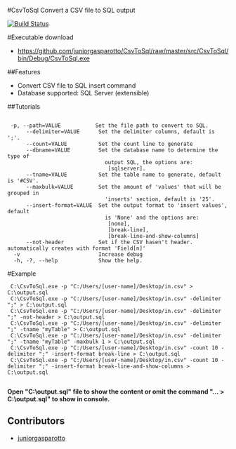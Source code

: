 #CsvToSql
Convert a CSV file to SQL output

[![Build Status](https://travis-ci.org/juniorgasparotto/csvtosql.png)](https://travis-ci.org/juniorgasparotto/csvtosql)

#Executable download

* https://github.com/juniorgasparotto/CsvToSql/raw/master/src/CsvToSql/bin/Debug/CsvToSql.exe

##Features

  * Convert CSV file to SQL insert command 
  * Database supported:  SQL Server (extensible)

##Tutorials

```

 -p, --path=VALUE           Set the file path to convert to SQL.
      --delimiter=VALUE      Set the delimiter columns, default is ';'.
      --count=VALUE          Set the count line to generate
      --dbname=VALUE         Set the database name to determine the type of
                               output SQL, the options are:
                                [sqlserver].
      --tname=VALUE          Set the table name to generate, default is '#CSV'.
      --maxbulk=VALUE        Set the amount of 'values' that will be grouped in
                               'inserts' section, default is '25'.
      --insert-format=VALUE  Set the output format to 'insert values', default
                               is 'None' and the options are:
                                [none],
                                [break-line],
                                [break-line-and-show-columns]
      --not-header           Set if the CSV hasen't header. automatically creates with format 'Field[n]'
  -v                         Increase debug
  -h, -?, --help             Show the help.

```

#Example

```
 C:\CsvToSql.exe -p "C:/Users/[user-name]/Desktop/in.csv" > C:\output.sql
 C:\CsvToSql.exe -p "C:/Users/[user-name]/Desktop/in.csv" -delimiter ";" > C:\output.sql
 C:\CsvToSql.exe -p "C:/Users/[user-name]/Desktop/in.csv" -delimiter ";" -not-header > C:\output.sql 
 C:\CsvToSql.exe -p "C:/Users/[user-name]/Desktop/in.csv" -delimiter ";" -tname "myTable" > C:\output.sql
 C:\CsvToSql.exe -p "C:/Users/[user-name]/Desktop/in.csv" -delimiter ";" -tname "myTable" -maxbulk 1 > C:\output.sql
 C:\CsvToSql.exe -p "C:/Users/[user-name]/Desktop/in.csv" -count 10 -delimiter ";" -insert-format break-line > C:\output.sql
 C:\CsvToSql.exe -p "C:/Users/[user-name]/Desktop/in.csv" -count 10 -delimiter ";" -insert-format break-line-and-show-columns > C:\output.sql
 
``` 

**Open "C:\output.sql" file to show the content or omit the command "... > C:\output.sql" to show in console.**
 
## Contributors
 * [juniorgasparotto](https://github.com/juniorgasparotto)

